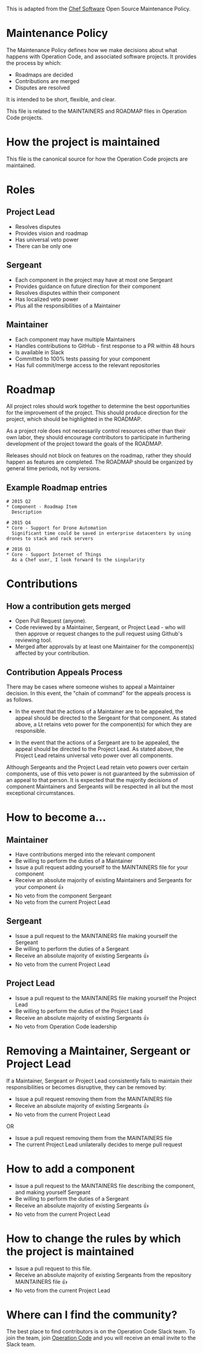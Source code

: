 This is adapted from the [Chef Software](https://github.com/chef/chef-rfc/blob/master/rfc030-maintenance-policy.md#how-the-project-is-maintained) Open Source Maintenance Policy.

# Maintenance Policy

The Maintenance Policy defines how we make decisions about what happens with Operation Code, and associated software projects. It provides the process by which:

* Roadmaps are decided
* Contributions are merged
* Disputes are resolved

It is intended to be short, flexible, and clear.

This file is related to the MAINTAINERS and ROADMAP files in Operation Code projects.

# How the project is maintained

This file is the canonical source for how the Operation Code projects are maintained.

# Roles

## Project Lead

* Resolves disputes
* Provides vision and roadmap
* Has universal veto power
* There can be only one

## Sergeant

* Each component in the project may have at most one Sergeant
* Provides guidance on future direction for their component
* Resolves disputes within their component
* Has localized veto power
* Plus all the responsibilities of a Maintainer

## Maintainer

* Each component may have multiple Maintainers
* Handles contributions to GitHub - first response to a PR within 48 hours
* Is available in Slack
* Committed to 100% tests passing for your component
* Has full commit/merge access to the relevant repositories

# Roadmap

All project roles should work together to determine the best opportunities for the improvement of the project. This should produce direction for the project, which should be highlighted in the ROADMAP.

As a project role does not necessarily control resources other than their own labor, they should encourage contributors to participate in furthering development of the project toward the goals of the ROADMAP.

Releases should not block on features on the roadmap, rather they should happen as features are completed. The ROADMAP should be organized by general time periods, not by versions.
## Example Roadmap entries

```
# 2015 Q2
* Component - Roadmap Item
  Description

# 2015 Q4
* Core - Support for Drone Automation
  Significant time could be saved in enterprise datacenters by using drones to stack and rack servers

# 2016 Q1
* Core - Support Internet of Things
  As a Chef user, I look forward to the singularity
```

# Contributions

## How a contribution gets merged

* Open Pull Request (anyone).
* Code reviewed by a Maintainer, Sergeant, or Project Lead - who will then approve or request changes to the pull request using Github's reviewing tool.
* Merged after approvals by at least one Maintainer for the component(s) affected by your contribution.

## Contribution Appeals Process

There may be cases where someone wishes to appeal a Maintainer decision. In this event, the "chain of command" for the appeals process is as follows.

* In the event that the actions of a Maintainer are to be appealed, the appeal should be directed to the Sergeant for that component. As stated above, a Lt retains veto power for the component(s) for which they are responsible.

* In the event that the actions of a Sergeant are to be appealed, the appeal should be directed to the Project Lead. As stated above, the Project Lead retains universal veto power over all components.

Although Sergeants and the Project Lead retain veto powers over certain components, use of this veto power is not guaranteed by the submission of an appeal to that person. It is expected that the majority decisions of component Maintainers and Sergeants will be respected in all but the most exceptional circumstances.

# How to become a...

## Maintainer

* Have contributions merged into the relevant component
* Be willing to perform the duties of a Maintainer
* Issue a pull request adding yourself to the MAINTAINERS file for your component
* Receive an absolute majority of existing Maintainers and Sergeants for your component :+1:
* No veto from the component Sergeant
* No veto from the current Project Lead

## Sergeant

* Issue a pull request to the MAINTAINERS file making yourself the Sergeant
* Be willing to perform the duties of a Sergeant
* Receive an absolute majority of existing Sergeants :+1:
* No veto from the current Project Lead

## Project Lead

* Issue a pull request to the MAINTAINERS file making yourself the Project Lead
* Be willing to perform the duties of the Project Lead
* Receive an absolute majority of existing Sergeants :+1:
* No veto from Operation Code leadership

# Removing a Maintainer, Sergeant or Project Lead

If a Maintainer, Sergeant or Project Lead consistently fails to maintain their responsibilities or becomes disruptive, they can be removed by:

* Issue a pull request removing them from the MAINTAINERS file
* Receive an absolute majority of existing Sergeants :+1:
* No veto from the current Project Lead

OR

* Issue a pull request removing them from the MAINTAINERS file
* The current Project Lead unilaterally decides to merge pull request

# How to add a component

* Issue a pull request to the MAINTAINERS file describing the component, and making yourself Sergeant
* Be willing to perform the duties of a Sergeant
* Receive an absolute majority of existing Sergeants :+1:
* No veto from the current Project Lead

# How to change the rules by which the project is maintained

* Issue a pull request to this file.
* Receive an absolute majority of existing Sergeants from the repository MAINTAINERS file :+1:
* No veto from the current Project Lead

# Where can I find the community?

The best place to find contributors is on the Operation Code Slack team. To join the team, join [Operation Code](https://operationcode.org/) and you will receive an email invite to the Slack team.
